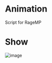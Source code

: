 # Animation

Script for RageMP


# Show
![image](https://user-images.githubusercontent.com/77588421/173408399-28167f15-9d8b-45ad-ad03-8ee99c2d9894.png)
